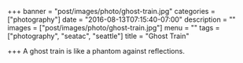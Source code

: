 +++
banner = "post/images/photo/ghost-train.jpg"
categories = ["photography"]
date = "2016-08-13T07:15:40-07:00"
description = ""
images = ["post/images/photo/ghost-train.jpg"]
menu = ""
tags = ["photography", "seatac", "seattle"]
title = "Ghost Train"

+++
A ghost train is like a phantom against reflections.
<!--more-->

